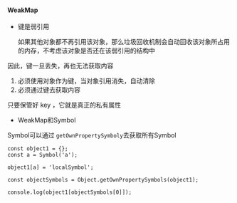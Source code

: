 #### WeakMap 

* 键是弱引用

    如果其他对象都不再引用该对象，那么垃圾回收机制会自动回收该对象所占用的内存，不考虑该对象是否还在该弱引用的结构中

因此，键一旦丢失，再也无法获取内容

1. 必须使用对象作为键，当对象引用消失，自动清除
2. 必须通过键去获取内容

只要保管好 key ，它就是真正的私有属性



* WeakMap和Symbol

Symbol可以通过 `getOwnPropertySymboly`去获取所有Symbol
```
const object1 = {};
const a = Symbol('a');

object1[a] = 'localSymbol';

const objectSymbols = Object.getOwnPropertySymbols(object1);

console.log(object1[objectSymbols[0]]);
```